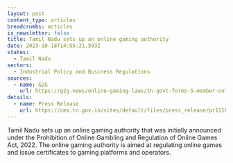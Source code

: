 ```yaml
---
layout: post
content_type: articles
breadcrumbs: articles
is_newsletter: false
title: Tamil Nadu sets up an online gaming authority
date: 2023-10-18T14:55:21.593Z
states:
  - Tamil Nadu
sectors:
  - Industrial Policy and Business Regulations
sources:
  - name: G2G
    url: https://g2g.news/online-gaming-laws/tn-govt-forms-5-member-online-gaming-authority/
details:
  - name: Press Release
    url: https://cms.tn.gov.in/sites/default/files/press_release/pr111023_e_2045.pdf
---
```

Tamil Nadu sets up an online gaming authority that was initially announced under the Prohibition of Online Gambling and Regulation of Online Games Act, 2022. The online gaming authority is aimed at regulating online games and issue certificates to gaming platforms and operators.
